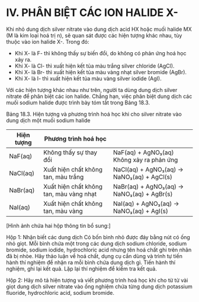 # IV. PHÂN BIỆT CÁC ION HALIDE X-

Khi nhỏ dung dịch silver nitrate vào dung dịch acid HX hoặc muối halide MX (M là kim loại hoá trị n), sẽ quan sát được các hiện tượng khác nhau, tùy thuộc vào ion halide X-. Trong đó:

- Khi X- là F- thì không thấy sự biến đổi, do không có phản ứng hoá học xảy ra.
- Khi X- là Cl- thì xuất hiện kết tủa màu trắng silver chloride (AgCl).
- Khi X- là Br- thì xuất hiện kết tủa màu vàng nhạt silver bromide (AgBr).
- Khi X- là I- thì xuất hiện kết tủa màu vàng silver iodide (AgI).

Với các hiện tượng khác nhau như trên, người ta dùng dung dịch silver nitrate để phân biệt các ion halide. Chẳng hạn, việc phân biệt dung dịch các muối sodium halide được trình bày tóm tắt trong Bảng 18.3.

Bảng 18.3. Hiện tượng và phương trình hoá học khi cho silver nitrate vào dung dịch một muối sodium halide

| Hiện tượng | Phương trình hoá học | |
|------------|----------------------|---|
| NaF(aq) | Không thấy sự thay đổi | NaF(aq) + AgNO₃(aq) Không xảy ra phản ứng |
| NaCl(aq) | Xuất hiện chất không tan, màu trắng | NaCl(aq) + AgNO₃(aq) → NaNO₃(aq) + AgCl(s) |
| NaBr(aq) | Xuất hiện chất không tan, màu vàng nhạt | NaBr(aq) + AgNO₃(aq) → NaNO₃(aq) + AgBr(s) |
| NaI(aq) | Xuất hiện chất không tan, màu vàng | NaI(aq) + AgNO₃(aq) → NaNO₃(aq) + AgI(s) |

[Hình ảnh chứa hai hộp thông tin bổ sung:]

Hộp 1: Nhận biết các dung dịch
Có bốn bình nhỏ được đáy bằng nút có ống nhỏ giọt. Mỗi bình chứa một trong các dung dịch sodium chloride, sodium bromide, sodium iodide, hydrochloric acid nhưng tên hoá chất ghi trên nhãn đã bị nhòe.
Hãy thảo luận về hoá chất, dụng cụ cần dùng và trình tự tiến hành thí nghiệm để nhận ra mỗi bình chứa dung dịch gì.
Tiến hành thí nghiệm, ghi lại kết quả. Lặp lại thí nghiệm để kiểm tra kết quả.

Hộp 2: Hãy mô tả hiện tượng và viết phương trình hoá học khi cho từ từ vài giọt dung dịch silver nitrate vào ống nghiệm chứa từng dung dịch potassium fluoride, hydrochloric acid, sodium bromide.